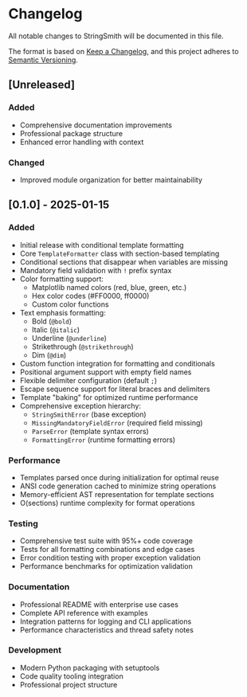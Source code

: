 # Changelog

All notable changes to StringSmith will be documented in this file.

The format is based on [Keep a Changelog](https://keepachangelog.com/en/1.0.0/),
and this project adheres to [Semantic Versioning](https://semver.org/spec/v2.0.0.html).

## [Unreleased]

### Added
- Comprehensive documentation improvements
- Professional package structure
- Enhanced error handling with context

### Changed
- Improved module organization for better maintainability

## [0.1.0] - 2025-01-15

### Added
- Initial release with conditional template formatting
- Core `TemplateFormatter` class with section-based templating
- Conditional sections that disappear when variables are missing
- Mandatory field validation with `!` prefix syntax
- Color formatting support:
  - Matplotlib named colors (red, blue, green, etc.)
  - Hex color codes (#FF0000, ff0000)
  - Custom color functions
- Text emphasis formatting:
  - Bold (`@bold`)
  - Italic (`@italic`)
  - Underline (`@underline`)
  - Strikethrough (`@strikethrough`)
  - Dim (`@dim`)
- Custom function integration for formatting and conditionals
- Positional argument support with empty field names
- Flexible delimiter configuration (default `;`)
- Escape sequence support for literal braces and delimiters
- Template "baking" for optimized runtime performance
- Comprehensive exception hierarchy:
  - `StringSmithError` (base exception)
  - `MissingMandatoryFieldError` (required field missing)
  - `ParseError` (template syntax errors)
  - `FormattingError` (runtime formatting errors)

### Performance
- Templates parsed once during initialization for optimal reuse
- ANSI code generation cached to minimize string operations
- Memory-efficient AST representation for template sections
- O(sections) runtime complexity for format operations

### Testing
- Comprehensive test suite with 95%+ code coverage
- Tests for all formatting combinations and edge cases
- Error condition testing with proper exception validation
- Performance benchmarks for optimization validation

### Documentation
- Professional README with enterprise use cases
- Complete API reference with examples
- Integration patterns for logging and CLI applications
- Performance characteristics and thread safety notes

### Development
- Modern Python packaging with setuptools
- Code quality tooling integration
- Professional project structure